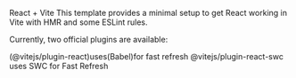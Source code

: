 React + Vite
This template provides a minimal setup to get React working in Vite with HMR and some ESLint rules.

Currently, two official plugins are available:

(@vitejs/plugin-react)uses(Babel)for fast refresh
@vitejs/plugin-react-swc uses SWC for Fast Refresh
